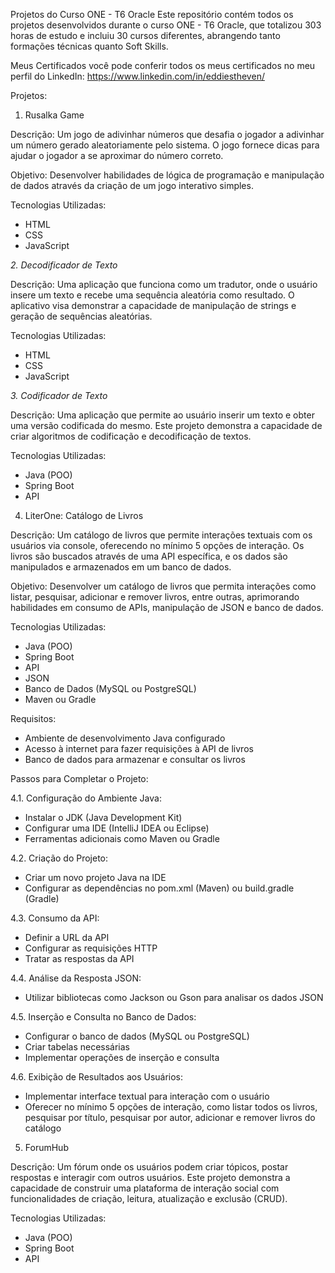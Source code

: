 Projetos do Curso ONE - T6 Oracle
Este repositório contém todos os projetos desenvolvidos durante o curso ONE - T6 Oracle, que totalizou 303 horas de estudo e incluiu 30 cursos diferentes, abrangendo tanto formações técnicas quanto Soft Skills.

Meus Certificados
você pode conferir todos os meus certificados no meu perfil do LinkedIn: https://www.linkedin.com/in/eddiestheven/

Projetos:

1. Rusalka Game

Descrição:
Um jogo de adivinhar números que desafia o jogador a adivinhar um número gerado aleatoriamente pelo sistema. O jogo fornece dicas para ajudar o jogador a se aproximar do número correto.

Objetivo:
Desenvolver habilidades de lógica de programação e manipulação de dados através da criação de um jogo interativo simples.

Tecnologias Utilizadas:

- HTML
- CSS
- JavaScript

*2. Decodificador de Texto*

Descrição:
Uma aplicação que funciona como um tradutor, onde o usuário insere um texto e recebe uma sequência aleatória como resultado. O aplicativo visa demonstrar a capacidade de manipulação de strings e geração de sequências aleatórias.

Tecnologias Utilizadas:

 - HTML
 - CSS
 - JavaScript

*3. Codificador de Texto*

Descrição:
Uma aplicação que permite ao usuário inserir um texto e obter uma versão codificada do mesmo. Este projeto demonstra a capacidade de criar algoritmos de codificação e decodificação de textos.

Tecnologias Utilizadas:

 - Java (POO)
 - Spring Boot
 - API

4. LiterOne: Catálogo de Livros

Descrição:
Um catálogo de livros que permite interações textuais com os usuários via console, oferecendo no mínimo 5 opções de interação. Os livros são buscados através de uma API específica, e os dados são manipulados e armazenados em um banco de dados.

Objetivo:
Desenvolver um catálogo de livros que permita interações como listar, pesquisar, adicionar e remover livros, entre outras, aprimorando habilidades em consumo de APIs, manipulação de JSON e banco de dados.

Tecnologias Utilizadas:

- Java (POO)
- Spring Boot
- API
- JSON
- Banco de Dados (MySQL ou PostgreSQL)
- Maven ou Gradle

Requisitos:

- Ambiente de desenvolvimento Java configurado
- Acesso à internet para fazer requisições à API de livros
- Banco de dados para armazenar e consultar os livros

Passos para Completar o Projeto:

4.1. Configuração do Ambiente Java:

 - Instalar o JDK (Java Development Kit)
 - Configurar uma IDE (IntelliJ IDEA ou Eclipse)
 - Ferramentas adicionais como Maven ou Gradle

4.2. Criação do Projeto:

 - Criar um novo projeto Java na IDE
 - Configurar as dependências no pom.xml (Maven) ou build.gradle (Gradle)

4.3. Consumo da API:

 - Definir a URL da API
 - Configurar as requisições HTTP
 - Tratar as respostas da API

4.4. Análise da Resposta JSON:

 - Utilizar bibliotecas como Jackson ou Gson para analisar os dados JSON

4.5. Inserção e Consulta no Banco de Dados:

 - Configurar o banco de dados (MySQL ou PostgreSQL)
 - Criar tabelas necessárias
 - Implementar operações de inserção e consulta

4.6. Exibição de Resultados aos Usuários:

 - Implementar interface textual para interação com o usuário
 - Oferecer no mínimo 5 opções de interação, como listar todos os livros, pesquisar por título, pesquisar por autor, adicionar e remover livros do catálogo

5. ForumHub

Descrição:
Um fórum onde os usuários podem criar tópicos, postar respostas e interagir com outros usuários. Este projeto demonstra a capacidade de construir uma plataforma de interação social com funcionalidades de criação, leitura, atualização e exclusão (CRUD).

Tecnologias Utilizadas:

- Java (POO)
- Spring Boot
- API

